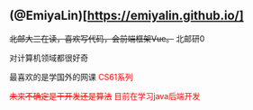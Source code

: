 ## (@EmiyaLin)[https://emiyalin.github.io/]
~~北邮大三在读，喜欢写代码，会前端框架Vue。~~
北邮研0

对计算机领域都很好奇

最喜欢的是学国外的网课 <font color=red>CS61系列<font/>

~~未来不确定是干开发还是算法~~
目前在学习java后端开发
